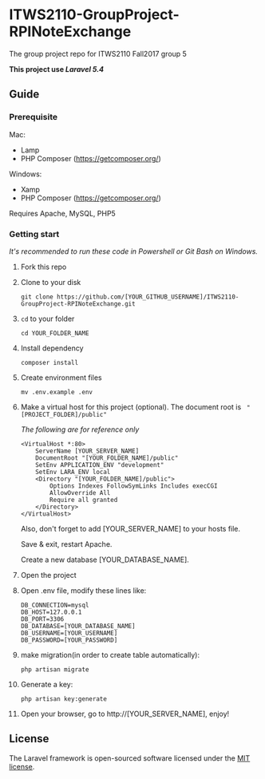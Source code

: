 # ITWS2110-GroupProject-RPINoteExchange
The group project repo for ITWS2110 Fall2017 group 5

**This project use _Laravel 5.4_**
## Guide
### Prerequisite

Mac:
- Lamp
- PHP Composer (https://getcomposer.org/)

Windows:
- Xamp
- PHP Composer (https://getcomposer.org/)

Requires Apache, MySQL, PHP5

### Getting start

*It's recommended to run these code in Powershell or Git Bash on Windows.*

1. Fork this repo

2. Clone to your disk
    ```
    git clone https://github.com/[YOUR_GITHUB_USERNAME]/ITWS2110-GroupProject-RPINoteExchange.git
    ```

3. ```cd``` to your folder
    ```
    cd YOUR_FOLDER_NAME
    ```

4. Install dependency
    ```
    composer install
    ```

5. Create environment files
    ```
    mv .env.example .env
    ```
6. Make a virtual host for this project (optional). The document root is ``` "[PROJECT_FOLDER]/public"```

   *The following are for reference only*
    ```
    <VirtualHost *:80>
        ServerName [YOUR_SERVER_NAME]
        DocumentRoot "[YOUR_FOLDER_NAME]/public"
        SetEnv APPLICATION_ENV "development"
        SetEnv LARA_ENV local
        <Directory "[YOUR_FOLDER_NAME]/public">
            Options Indexes FollowSymLinks Includes execCGI
            AllowOverride All
            Require all granted
        </Directory>
    </VirtualHost>
    ```
    
    Also, don't forget to add [YOUR_SERVER_NAME] to your hosts file.
    
    Save & exit, restart Apache.
    
    Create a new database [YOUR_DATABASE_NAME].
    
7. Open the project

8. Open .env file, modify these lines like:
    ```
    DB_CONNECTION=mysql
    DB_HOST=127.0.0.1
    DB_PORT=3306
    DB_DATABASE=[YOUR_DATABASE_NAME]
    DB_USERNAME=[YOUR_USERNAME]
    DB_PASSWORD=[YOUR_PASSWORD]
    ```

9. make migration(in order to create table automatically):
    ```
    php artisan migrate
    ```

10. Generate a key:
    ```
    php artisan key:generate
    ```

11. Open your browser, go to http://[YOUR_SERVER_NAME], enjoy!

## License

The Laravel framework is open-sourced software licensed under the [MIT license](http://opensource.org/licenses/MIT).
